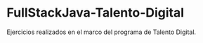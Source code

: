 # FullStackJava-Talento-Digital
Ejercicios realizados en el marco del programa de Talento Digital. 
